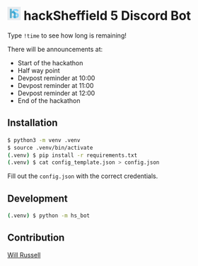 # <img style="max-width: 30px;" src="logo.jpg?raw-true"> hackSheffield 5 Discord Bot


Type `!time` to see how long is remaining!

There will be announcements at:
- Start of the hackathon
- Half way point
- Devpost reminder at 10:00
- Devpost reminder at 11:00
- Devpost reminder at 12:00
- End of the hackathon

## Installation

```bash
$ python3 -m venv .venv
$ source .venv/bin/activate
(.venv) $ pip install -r requirements.txt
(.venv) $ cat config_template.json > config.json
```

Fill out the `config.json` with the correct credentials.

## Development

```bash
(.venv) $ python -m hs_bot
```
## Contribution

[Will Russell](https://github.com/wrussell1999)